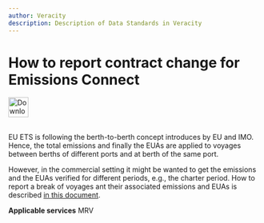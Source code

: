 ```yaml
---
author: Veracity
description: Description of Data Standards in Veracity
---
```


# How to report contract change for Emissions Connect

<a href="https://veracitycdnprod.blob.core.windows.net/developer/veracitystatic/ovd/How%20to%20report%20'contract%20change'.pdf" download>
    <img src="assets/download.png" alt="Download PDF" height="40">
  </a>
  <br>
  <br>


EU ETS is following the berth-to-berth concept introduces by EU and IMO. Hence, the total emissions and finally the EUAs are applied to voyages between berths of different ports and at berth of the same port. 

However, in the commercial setting it might be wanted to get the emissions and the EUAs verified for different periods, e.g., the charter period. How to report a break of voyages ant their associated emissions and EUAs is described [in this document](http://standard.no/).

**Applicable services**
MRV
